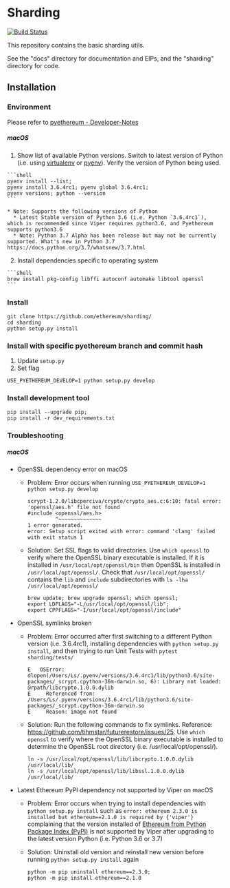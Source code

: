 # Sharding

[![Build Status](https://travis-ci.org/ethereum/sharding.svg?branch=develop)](https://travis-ci.org/ethereum/sharding)

This repository contains the basic sharding utils.

See the "docs" directory for documentation and EIPs, and the "sharding" directory for code.

## Installation
### Environment

Please refer to [pyethereum - Developer-Notes](https://github.com/ethereum/pyethereum/wiki/Developer-Notes)

##### macOS

  1. Show list of available Python versions. Switch to latest version of Python (i.e. using [virtualenv](https://github.com/pypa/virtualenv) or [pyenv](https://github.com/pyenv/pyenv)). Verify the version of Python being used.

    ```shell
    pyenv install --list;
    pyenv install 3.6.4rc1; pyenv global 3.6.4rc1;
    pyenv versions; python --version
    ```

    * Note: Supports the following versions of Python
      * Latest Stable version of Python 3.6 (i.e. Python `3.6.4rc1`), which is recommended since Viper requires python3.6, and Pyethereum supports python3.6
      * Note: Python 3.7 Alpha has been release but may not be currently supported. What's new in Python 3.7 https://docs.python.org/3.7/whatsnew/3.7.html

  2. Install dependencies specific to operating system

    ```shell
    brew install pkg-config libffi autoconf automake libtool openssl
    ```

### Install
```shell
git clone https://github.com/ethereum/sharding/
cd sharding
python setup.py install
```
 
### Install with specific pyethereum branch and commit hash
1. Update `setup.py`
2. Set flag
```shell
USE_PYETHEREUM_DEVELOP=1 python setup.py develop
```

### Install development tool
```shell
pip install --upgrade pip;
pip install -r dev_requirements.txt
```

### Troubleshooting

##### macOS

* OpenSSL dependency error on macOS

  * Problem: Error occurs when running `USE_PYETHEREUM_DEVELOP=1 python setup.py develop`

    ```
    scrypt-1.2.0/libcperciva/crypto/crypto_aes.c:6:10: fatal error: 'openssl/aes.h' file not found
    #include <openssl/aes.h>
             ^~~~~~~~~~~~~~~
    1 error generated.
    error: Setup script exited with error: command 'clang' failed with exit status 1
    ```

  * Solution: Set SSL flags to valid directories. Use `which openssl` to verify where the OpenSSL binary executable is installed. If it is installed in `/usr/local/opt/openssl/bin` then OpenSSL is installed in `/usr/local/opt/openssl/`. Check that `/usr/local/opt/openssl/` contains the `lib` and `include` subdirectories with `ls -lha /usr/local/opt/openssl/`

    ```
    brew update; brew upgrade openssl; which openssl;
    export LDFLAGS="-L/usr/local/opt/openssl/lib";
    export CPPFLAGS="-I/usr/local/opt/openssl/include"
    ```

* OpenSSL symlinks broken

  * Problem: Error occurred after first switching to a different Python version (i.e. 3.6.4rc1), installing dependencies with `python setup.py install`, and then trying to run Unit Tests with `pytest sharding/tests/`

    ```
    E   OSError: dlopen(/Users/Ls/.pyenv/versions/3.6.4rc1/lib/python3.6/site-packages/_scrypt.cpython-36m-darwin.so, 6): Library not loaded: @rpath/libcrypto.1.0.0.dylib
    E     Referenced from: /Users/Ls/.pyenv/versions/3.6.4rc1/lib/python3.6/site-packages/_scrypt.cpython-36m-darwin.so
    E     Reason: image not found
    ```

  * Solution: Run the following commands to fix symlinks. Reference: https://github.com/tihmstar/futurerestore/issues/25. Use `which openssl` to verify where the OpenSSL binary executable is installed to determine the OpenSSL root directory (i.e. /usr/local/opt/openssl/).

    ```
    ln -s /usr/local/opt/openssl/lib/libcrypto.1.0.0.dylib /usr/local/lib/
    ln -s /usr/local/opt/openssl/lib/libssl.1.0.0.dylib /usr/local/lib/
    ```

* Latest Ethereum PyPI dependency not supported by Viper on macOS

  * Problem: Error occurs when trying to install dependencies with `python setup.py install` such as `error: ethereum 2.3.0 is installed but ethereum==2.1.0 is required by {'viper'}` complaining that the version installed of [Ethereum from Python Package Index (PyPI)](https://pypi.python.org/pypi/ethereum/2.3.0) is not supported by Viper after upgrading to the latest version Python (i.e. Python 3.6 or 3.7)

  * Solution: Uninstall old version and reinstall new version before running `python setup.py install` again

    ```
    python -m pip uninstall ethereum==2.3.0;
    python -m pip install ethereum==2.1.0
    ```
